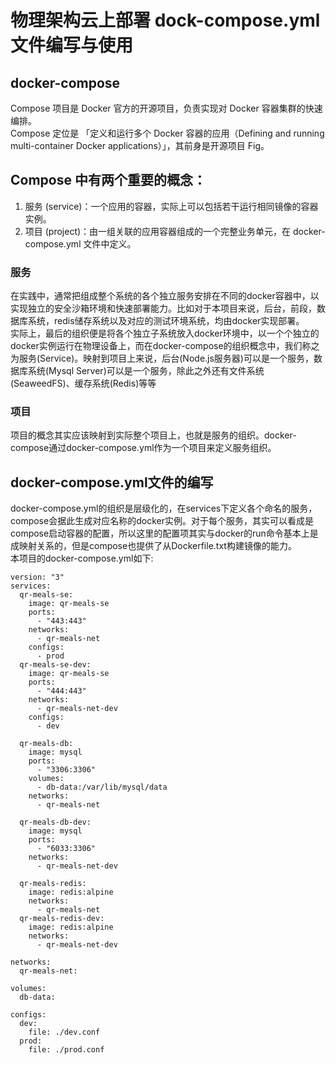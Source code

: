 # 物理架构云上部署 dock-compose.yml 文件编写与使用

## docker-compose
Compose 项目是 Docker 官方的开源项目，负责实现对 Docker 容器集群的快速编排。  
Compose 定位是 「定义和运行多个 Docker 容器的应用（Defining and running multi-container Docker applications）」，其前身是开源项目 Fig。

## Compose 中有两个重要的概念：
1. 服务 (service)：一个应用的容器，实际上可以包括若干运行相同镜像的容器实例。
2. 项目 (project)：由一组关联的应用容器组成的一个完整业务单元，在 docker-compose.yml 文件中定义。

### 服务
在实践中，通常把组成整个系统的各个独立服务安排在不同的docker容器中，以实现独立的安全沙箱环境和快速部署能力。比如对于本项目来说，后台，前段，数据库系统，redis储存系统以及对应的测试环境系统，均由docker实现部署。  
实际上，最后的组织便是将各个独立子系统放入docker环境中，以一个个独立的docker实例运行在物理设备上，而在docker-compose的组织概念中，我们称之为服务\(Service\)。映射到项目上来说，后台\(Node.js服务器\)可以是一个服务，数据库系统\(Mysql Server\)可以是一个服务，除此之外还有文件系统\(SeaweedFS\)、缓存系统\(Redis\)等等

### 项目
项目的概念其实应该映射到实际整个项目上，也就是服务的组织。docker-compose通过docker-compose.yml作为一个项目来定义服务组织。

## docker-compose.yml文件的编写

docker-compose.yml的组织是层级化的，在services下定义各个命名的服务，compose会据此生成对应名称的docker实例。对于每个服务，其实可以看成是compose启动容器的配置，所以这里的配置项其实与docker的run命令基本上是成映射关系的，但是compose也提供了从Dockerfile.txt构建镜像的能力。  
本项目的docker-compose.yml如下:
```
version: "3"
services:
  qr-meals-se:
    image: qr-meals-se
    ports:
      - "443:443"
    networks:
      - qr-meals-net
    configs:
      - prod
  qr-meals-se-dev:
    image: qr-meals-se
    ports:
      - "444:443"
    networks:
      - qr-meals-net-dev
    configs:
      - dev

  qr-meals-db:
    image: mysql
    ports:
      - "3306:3306"
    volumes:
      - db-data:/var/lib/mysql/data
    networks:
      - qr-meals-net
  
  qr-meals-db-dev:
    image: mysql
    ports:
      - "6033:3306"
    networks:
      - qr-meals-net-dev

  qr-meals-redis:
    image: redis:alpine
    networks:
      - qr-meals-net
  qr-meals-redis-dev:
    image: redis:alpine
    networks:
      - qr-meals-net-dev

networks:
  qr-meals-net:

volumes:
  db-data:

configs:
  dev:
    file: ./dev.conf
  prod:
    file: ./prod.conf

```
